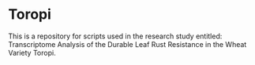# Toropi

This is a repository for scripts used in the research study entitled: Transcriptome Analysis of the Durable Leaf Rust Resistance in the Wheat Variety Toropi.

